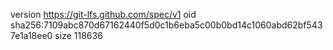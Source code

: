 version https://git-lfs.github.com/spec/v1
oid sha256:7109abc870d67162440f5d0c1b6eba5c00b0bd14c1060abd62bf5437e1a18ee0
size 118636
